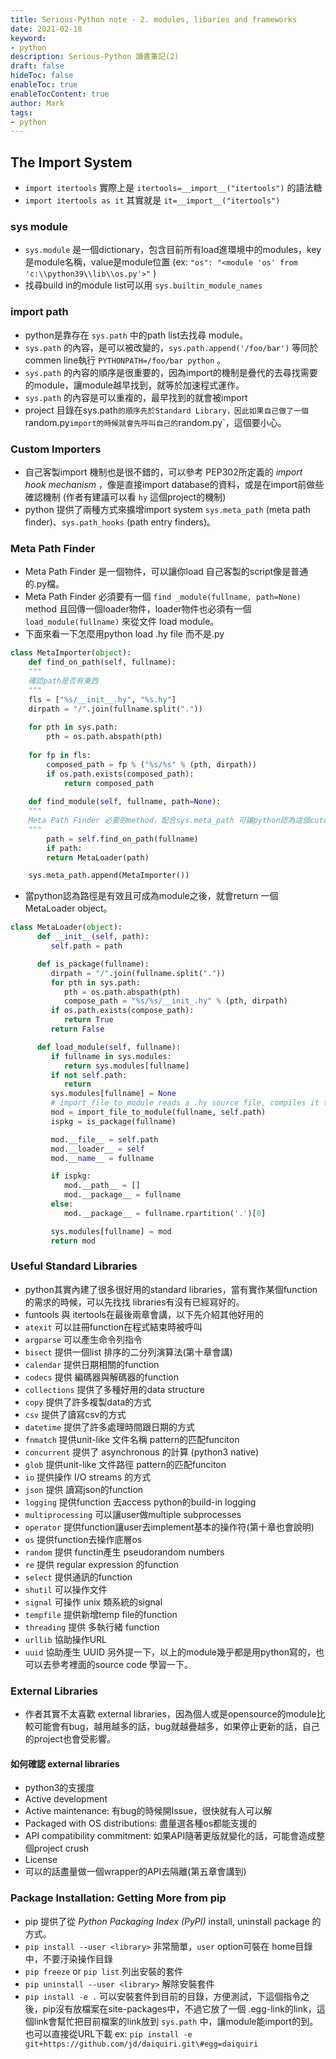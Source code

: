 ```yaml
---
title: Serious-Python note - 2. modules, libaries and frameworks
date: 2021-02-18
keyword:
- python
description: Serious-Python 讀書筆記(2)
draft: false
hideToc: false
enableToc: true
enableTocContent: true
author: Mark
tags:
- python
---
```


## The Import System
- `import itertools` 實際上是  `itertools=__import__("itertools")` 的語法糖
- `import itertools as it` 其實就是  `it=__import__("itertools")` 

### sys module
- `sys.module` 是一個dictionary，包含目前所有load進環境中的modules，key是module名稱，value是module位置 (ex: `"os": "<module 'os' from 'c:\\python39\\lib\\os.py'>"` )
- 找尋build in的module list可以用 `sys.builtin_module_names`

### import path
- python是靠存在 `sys.path` 中的path list去找尋 module。
- `sys.path` 的內容，是可以被改變的，`sys.path.append('/foo/bar')` 等同於 commen line執行 `PYTHONPATH=/foo/bar python` 。
- `sys.path` 的內容的順序是很重要的，因為import的機制是疊代的去尋找需要的module，讓module越早找到，就等於加速程式運作。
- `sys.path` 的內容是可以重複的，最早找到的就會被import
- project 目錄在sys.path` 的順序先於Standard Library，因此如果自己做了一個 `random.py` import的時候就會先呼叫自己的 `random.py`，這個要小心。

### Custom Importers
- 自己客製import 機制也是很不錯的，可以參考 PEP302所定義的 *import hook mechanism* ，像是直接import database的資料，或是在import前做些確認機制 (作者有建議可以看 `hy` 這個project的機制)
- python 提供了兩種方式來擴增import system `sys.meta_path` (meta path finder)、`sys.path_hooks` (path entry
finders)。

### Meta Path Finder
- Meta Path Finder 是一個物件，可以讓你load 自己客製的script像是普通的.py檔。
- Meta Path Finder 必須要有一個 `find
_module(fullname, path=None)` method 且回傳一個loader物件，loader物件也必須有一個 `load_module(fullname)` 來從文件 load module。
- 下面來看一下怎麼用python load .hy file 而不是.py

```python
class MetaImporter(object):
    def find_on_path(self, fullname):
  	"""
  	確認path是否有東西
  	"""
    fls = ["%s/__init__.hy", "%s.hy"]
    dirpath = "/".join(fullname.split("."))
  	
    for pth in sys.path:
        pth = os.path.abspath(pth)
    
    for fp in fls:
        composed_path = fp % ("%s/%s" % (pth, dirpath))
        if os.path.exists(composed_path):
           	return composed_path
    
    def find_module(self, fullname, path=None):
 	"""
  	Meta Path Finder 必要的method，配合sys.meta_path 可讓python認為這個cutoms的file的路徑是有效的，也是一個有效的module
  	"""
    	path = self.find_on_path(fullname)
    	if path:
      	return MetaLoader(path)

	sys.meta_path.append(MetaImporter())
```
- 當python認為路徑是有效且可成為module之後，就會return 一個MetaLoader object。

```python
class MetaLoader(object):
      def __init__(self, path):
         self.path = path

      def is_package(fullname):
         dirpath = "/".join(fullname.split("."))
         for pth in sys.path:
            pth = os.path.abspath(pth)
            compose_path = "%s/%s/__init_.hy" % (pth, dirpath)
         if os.path.exists(compose_path):
            return True
         return False

      def load_module(self, fullname):
         if fullname in sys.modules:
            return sys.modules[fullname]
         if not self.path:
            return
         sys.modules[fullname] = None
         # import_file_to_module reads a .hy source file, compiles it to Python code, and returns a Python module object.
         mod = import_file_to_module(fullname, self.path)
         ispkg = is_package(fullname)

         mod.__file__ = self.path
         mod.__loader__ = self
         mod.__name__ = fullname

         if ispkg:
            mod.__path__ = []
            mod.__package__ = fullname
         else:
            mod.__package__ = fullname.rpartition('.')[0]

         sys.modules[fullname] = mod
         return mod
```

### Useful Standard Libraries
- python其實內建了很多很好用的standard libraries，當有實作某個function的需求的時候，可以先找找 libraries有沒有已經寫好的。
- funtools 與 itertools在最後兩章會講，以下先介紹其他好用的
- `atexit` 可以註冊function在程式結束時被呼叫
- `argparse` 可以產生命令列指令
- `bisect` 提供一個list 排序的二分列演算法(第十章會講)
- `calendar` 提供日期相關的function
- `codecs` 提供 編碼器與解碼器的function
- `collections` 提供了多種好用的data structure
- `copy` 提供了許多複製data的方式
- `csv` 提供了讀寫csv的方式
- `datetime` 提供了許多處理時間跟日期的方式
- `fnmatch` 提供unit-like 文件名稱 pattern的匹配funciton
- `concurrent` 提供了  asynchronous 的計算 (python3 native)
- `glob` 提供unit-like 文件路徑 pattern的匹配funciton
- `io` 提供操作 I/O streams 的方式
- `json` 提供 讀寫json的function
- `logging` 提供function 去access python的build-in logging
- `multiprocessing` 可以讓user做multiple subprocesses
- `operator` 提供function讓user去implement基本的操作符(第十章也會說明)
- `os` 提供function去操作底層os
- `random` 提供 functin產生 pseudorandom numbers
- `re` 提供 regular expression 的function
- `select` 提供通訊的function
- `shutil` 可以操作文件
- `signal` 可操作 unix 類系統的signal
- `tempfile` 提供新增temp file的function
- `threading` 提供 多執行緒 function
- `urllib` 協助操作URL
- `uuid` 協助產生 UUID
另外提一下，以上的module幾乎都是用python寫的，也可以去參考裡面的source code 學習一下。

### External Libraries
- 作者其實不太喜歡 external libraries，因為個人或是opensource的module比較可能會有bug，越用越多的話，bug就越疊越多，如果停止更新的話，自己的project也會受影響。
#### 如何確認 external libraries
- python3的支援度
- Active development
- Active maintenance: 有bug的時候開Issue，很快就有人可以解
- Packaged with OS distributions: 盡量選各種os都能支援的
- API compatibility commitment: 如果API隨著更版就變化的話，可能會造成整個project crush
- License
- 可以的話盡量做一個wrapper的API去隔離(第五章會講到)

### Package Installation: Getting More from pip
- pip 提供了從 *Python Packaging Index (PyPI)* install, uninstall package 的方式。
- `pip install --user <library>` 非常簡單，`user` option可裝在 home目錄中，不要汙染操作目錄
- `pip freeze` or `pip list` 列出安裝的套件
- `pip uninstall --user <library>` 解除安裝套件
- `pip install -e .` 可以安裝套件到目前的目錄，方便測試，下這個指令之後，pip沒有放檔案在site-packages中，不過它放了一個 <package-name>.egg-link的link，這個link會幫忙把目前檔案的link放到 `sys.path` 中，讓module能import的到。 也可以直接從URL下載 ex: `pip install -e git+https://github.com/jd/daiquiri.git\#egg=daiquiri`